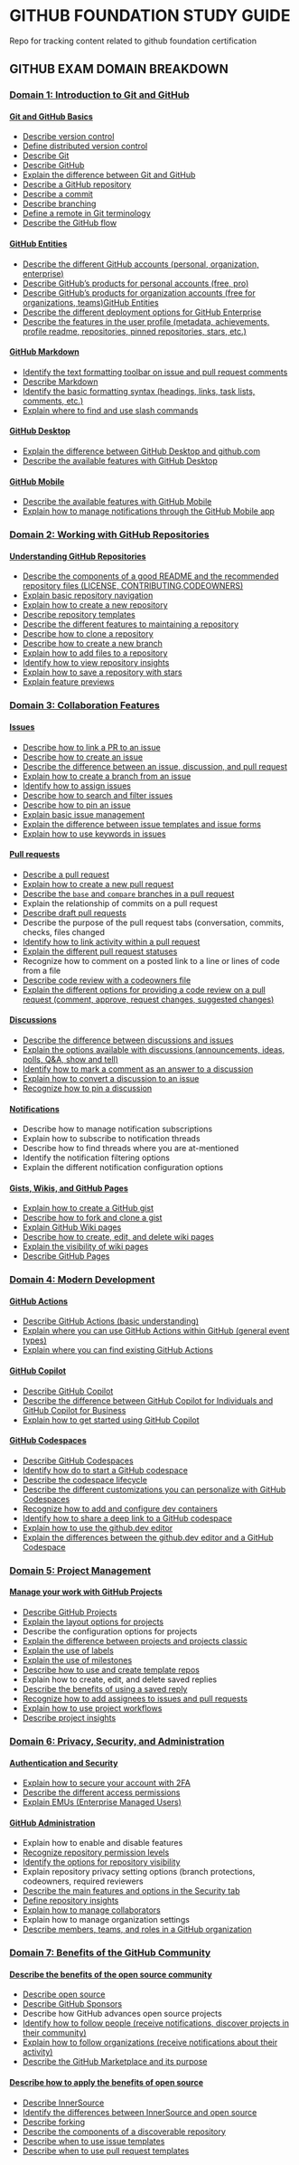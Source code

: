 # GITHUB FOUNDATION STUDY GUIDE
Repo for tracking content related to github foundation certification


## GITHUB EXAM DOMAIN BREAKDOWN 

### [Domain 1: Introduction to Git and GitHub]()

#### [Git and GitHub Basics](00_THE_BASICS)
- [Describe version control](00_THE_BASICS#version-control-systems-vcs)
- [Define distributed version control](00_THE_BASICS#git)
- [Describe Git](00_THE_BASICS#git)
- [Describe GitHub](00_THE_BASICS#github)
- [Explain the difference between Git and GitHub](00_THE_BASICS#comparison-git-vs-github)
- [Describe a GitHub repository](00_THE_BASICS#github-repository)
- [Describe a commit](00_THE_BASICS#commit)
- [Describe branching](00_THE_BASICS#branch)
- [Define a remote in Git terminology](00_THE_BASICS#remote)
- [Describe the GitHub flow](00_THE_BASICS#github-flow)

#### [GitHub Entities](06_GITHUB_ACCOUNTS)
- [Describe the different GitHub accounts (personal, organization, enterprise)](06_GITHUB_ACCOUNTS#github-accounts)
- [Describe GitHub’s products for personal accounts (free, pro)](06_GITHUB_ACCOUNTS#personal-plans-comparison)
- [Describe GitHub’s products for organization accounts (free for organizations, teams)GitHub Entities](06_GITHUB_ACCOUNTS#organization-plans-comparison)
- [Describe the different deployment options for GitHub Enterprise](06_GITHUB_ACCOUNTS#github-deployment-options)
- [Describe the features in the user profile (metadata, achievements, profile readme, repositories, pinned repositories, stars, etc.)](07_GITHUB_PROFILEd#github-profile)


#### [GitHub Markdown](08_MARKDOWN)

- [Identify the text formatting toolbar on issue and pull request comments](08_MARKDOWN#text-formatting-toolbar)
- [Describe Markdown](08_MARKDOWN#markdown-1)
- [Identify the basic formatting syntax (headings, links, task lists, comments, etc.)](08_MARKDOWN#markdown-basic-and-extended-syntax)
- [Explain where to find and use slash commands](08_MARKDOWN#slash-commands)

#### [GitHub Desktop](05_DESKTOP_%26_MOBILE#github-desktop)

- [Explain the difference between GitHub Desktop and github.com](05_DESKTOP_%26_MOBILE#desktop-and-browser-comparison)
- [Describe the available features with GitHub Desktop](05_DESKTOP_%26_MOBILE#basic-operations)


#### [GitHub Mobile](05_DESKTOP_%26_MOBILE#github-mobile)

- [Describe the available features with GitHub Mobile](05_DESKTOP_%26_MOBILE#github-mobile)
- [Explain how to manage notifications through the GitHub Mobile app](05_DESKTOP_%26_MOBILE#github-notifications)

### [Domain 2: Working with GitHub Repositories]()

#### [Understanding GitHub Repositories](09_REPOSITORIES)

- [Describe the components of a good README and the recommended repository files (LICENSE, CONTRIBUTING,CODEOWNERS)](09_REPOSITORIES#readmes)
- [Explain basic repository navigation](09_REPOSITORIES#basic-repo-navigation)
- [Explain how to create a new repository](09_REPOSITORIES#create-repository)
- [Describe repository templates](09_REPOSITORIES#repo-templates)
- [Describe the different features to maintaining a repository](09_REPOSITORIES#maintaining-a-repo)
- [Describe how to clone a repository](01_GIT_%26_GITHUB_RELATED#git-clone)
- [Describe how to create a new branch](09_REPOSITORIES#create-branches)
- [Explain how to add files to a repository](09_REPOSITORIES#add-files)
- [Identify how to view repository insights](09_REPOSITORIES#insights)
- [Explain how to save a repository with stars](09_REPOSITORIES#stars)
- [Explain feature previews](09_REPOSITORIES#feature-previews)


### [Domain 3: Collaboration Features]()

#### [Issues](10_ISSUES)
- [Describe how to link a PR to an issue](10_ISSUES#link-pr-to-issue)
- [Describe how to create an issue](10_ISSUES#creating-issues)
- [Describe the difference between an issue, discussion, and pull request](09_REPOSITORIES#comparison-issues-discussions-and-pull-requests)
- [Explain how to create a branch from an issue](10_ISSUES#manually-linking-pr-with-sidebar)
- [Identify how to assign issues](10_ISSUES##assigning-the-issue)
- [Describe how to search and filter issues](12_FILTER_SEARCH_%26_SORT)
- [Describe how to pin an issue](10_ISSUES#pin-issue)
- [Explain basic issue management](10_ISSUES#issue-best-practices)
- [Explain the difference between issue templates and issue forms](10_ISSUES#issue-forms-and-templates-comparison)
- [Explain how to use keywords in issues](10_ISSUES#keywords)


#### [Pull requests](11_PULL_REQUESTS)
- [Describe a pull request](11_PULL_REQUESTS#pull-requests)
- [Explain how to create a new pull request](11_PULL_REQUESTS#create-pull-requests)
- [Describe the `base` and `compare` branches in a pull request](11_PULL_REQUESTS#base-and-compare)
- Explain the relationship of commits on a pull request
- [Describe draft pull requests](11_PULL_REQUESTS#draft-pull-request)
- Describe the purpose of the pull request tabs (conversation, commits, checks, files changed
- [Identify how to link activity within a pull request]()
- [Explain the different pull request statuses](11_PULL_REQUESTS#statuses)
- Recognize how to comment on a posted link to a line or lines of code from a file
- [Describe code review with a codeowners file](11_PULL_REQUESTS#codeowners)
- [Explain the different options for providing a code review on a pull request (comment, approve, request changes, suggested changes)]()

#### [Discussions](13_DISCUSSIONS)
- [Describe the difference between discussions and issues](09_REPOSITORIES#comparison-issues-discussions-and-pull-requests)
- [Explain the options available with discussions (announcements, ideas, polls, Q&A, show and tell)](13_DISCUSSIONS#options)
- [Identify how to mark a comment as an answer to a discussion](13_DISCUSSIONS#mark-answers)
- [Explain how to convert a discussion to an issue](13_DISCUSSIONS#convert-into-issue)
- [Recognize how to pin a discussion](13_DISCUSSIONS#pin-discussions)


#### [Notifications](14_NOTIFICATIONS)
- Describe how to manage notification subscriptions
- Explain how to subscribe to notification threads
- Describe how to find threads where you are at-mentioned
- Identify the notification filtering options
- Explain the different notification configuration options

#### [Gists, Wikis, and GitHub Pages]()
- [Explain how to create a GitHub gist](15_GIST#create-a-gist)
- [Describe how to fork and clone a gist](15_GIST#fork-star-and-clone)
- [Explain GitHub Wiki pages](16_WIKI#wiki)
- [Describe how to create, edit, and delete wiki pages](16_WIKI#create-edit-and-delete)
- [Explain the visibility of wiki pages](16_WIKI#visibility)
- [Describe GitHub Pages](17_PAGES#pages)


### [Domain 4: Modern Development]()

#### [GitHub Actions](18_ACTIONS)
- [Describe GitHub Actions (basic understanding)](18_ACTIONS#actions)
- [Explain where you can use GitHub Actions within GitHub (general event types)](18_ACTIONS#event-types)
- [Explain where you can find existing GitHub Actions](18_ACTIONS#finding-github-actions)

#### [GitHub Copilot](19_COPILOT#copilot)
- [Describe GitHub Copilot](19_COPILOT#copilot)
- [Describe the difference between GitHub Copilot for Individuals and GitHub Copilot for Business](19_COPILOT#version-comparison)
- [Explain how to get started using GitHub Copilot](19_COPILOT#setting-up-copilot)

#### [GitHub Codespaces](20_CODESPACES)
- [Describe GitHub Codespaces](20_CODESPACES#codespaces)
- [Identify how do to start a GitHub codespace](20_CODESPACES#create-codespaces)
- [Describe the codespace lifecycle](20_CODESPACES#codespace-lifecycle)
- [Describe the different customizations you can personalize with GitHub Codespaces](20_CODESPACES#vs-code-configurations)
- [Recognize how to add and configure dev containers](20_CODESPACES#devcontainerjson)
- [Identify how to share a deep link to a GitHub codespace](20_CODESPACES#deep-link)
- [Explain how to use the github.dev editor](20_CODESPACES#githubdev-editor)
- [Explain the differences between the github.dev editor and a GitHub Codespace](20_CODESPACES#codespaces-vs-dev-editor-comparison)

### [Domain 5: Project Management]()

#### [Manage your work with GitHub Projects](22_PROJECTS)
- [Describe GitHub Projects](22_PROJECTS#projects)
- [Explain the layout options for projects](#layout-options)
- Describe the configuration options for projects
- [Explain the difference between projects and projects classic](22_PROJECTS#projects-vs-classic-projects-comparison)
- [Explain the use of labels](09_REPOSITORIES#labels)
- [Explain the use of milestones](10_ISSUES#milestones)
- [Describe how to use and create template repos](09_REPOSITORIES#repo-templates)
- Explain how to create, edit, and delete saved replies
- [Describe the benefits of using a saved reply](Readme.md#managing-saved-replies)
- [Recognize how to add assignees to issues and pull requests](22_PROJECTS#assignning-issues-and-pull-requests)
- [Explain how to use project workflows](22_PROJECTS#workflows)
- [Describe project insights](22_PROJECTS#insights)


### [Domain 6: Privacy, Security, and Administration]()

#### [Authentication and Security](23_AUTHENTICATION_%26_SECURITY)

- [Explain how to secure your account with 2FA](23_AUTHENTICATION_%26_SECURITY#2-factor-authentication)
- [Describe the different access permissions](23_AUTHENTICATION_%26_SECURITY#access-permision-personal-accounts)
- [Explain EMUs (Enterprise Managed Users)](23_AUTHENTICATION_%26_SECURITY#emus)

#### [GitHub Administration](24_ADMINISTRATION)
- Explain how to enable and disable features
- [Recognize repository permission levels](24_ADMINISTRATION#repo-permission-levels)
- [Identify the options for repository visibility](09_REPOSITORIES#change-repo-visibility)
- Explain repository privacy setting options (branch protections, codeowners, required reviewers
- [Describe the main features and options in the Security tab](24_ADMINISTRATION#security-tab)
- [Define repository insights](09_REPOSITORIES#insights)
- [Explain how to manage collaborators](24_ADMINISTRATION#managing-collaborators)
- Explain how to manage organization settings
- [Describe members, teams, and roles in a GitHub organization](23_AUTHENTICATION_%26_SECURITY#organization-roles)

### [Domain 7: Benefits of the GitHub Community]()

#### [Describe the benefits of the open source community](21_OPEN_SOURCE)
- [Describe open source](21_OPEN_SOURCE#open-source)
- [Describe GitHub Sponsors](21_OPEN_SOURCE#sponsors)
- Describe how GitHub advances open source projects
- [Identify how to follow people (receive notifications, discover projects in their community)](21_OPEN_SOURCE#discovery)
- [Explain how to follow organizations (receive notifications about their activity)](21_OPEN_SOURCE#follow-organizations)
- [Describe the GitHub Marketplace and its purpose](21_OPEN_SOURCE#marketplace)

#### [Describe how to apply the benefits of open source]()
- [Describe InnerSource](21_OPEN_SOURCE#inner-source)
- [Identify the differences between InnerSource and open source](21_OPEN_SOURCE#inner-source-vs-open-source-comparison)
- [Describe forking](21_OPEN_SOURCE#forking)
- [Describe the components of a discoverable repository](21_OPEN_SOURCE#discoverable-repos)
- [Describe when to use issue templates](10_ISSUES#issue-templates)
- [Describe when to use pull request templates](11_PULL_REQUESTS#templates)
